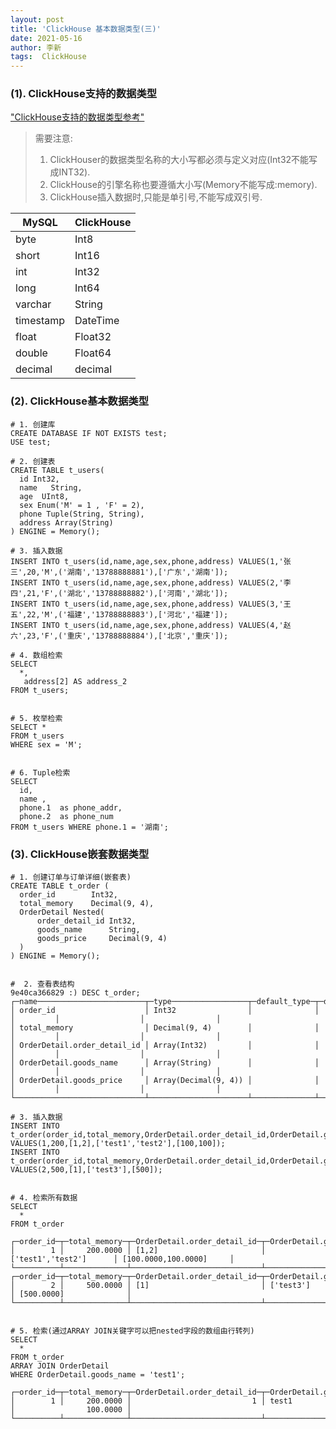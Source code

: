 ```yaml
---
layout: post
title: 'ClickHouse 基本数据类型(三)'
date: 2021-05-16
author: 李新
tags:  ClickHouse
---
```


### (1). ClickHouse支持的数据类型
["ClickHouse支持的数据类型参考"](https://clickhouse.tech/docs/en/sql-reference/data-types)

> 需要注意:    
> 1. ClickHouser的数据类型名称的大小写都必须与定义对应(Int32不能写成INT32).    
> 2. ClickHouse的引擎名称也要遵循大小写(Memory不能写成:memory).  
> 3. ClickHouse插入数据时,只能是单引号,不能写成双引号.  


|  MySQL       | ClickHouse              |
|  ----        | ----                    |
| byte         | Int8                    |
| short        | Int16                   |
| int          | Int32                   |
| long         | Int64                   |
| varchar      | String                  |
| timestamp    | DateTime                |
| float        | Float32                 |
| double       | Float64                 |
| decimal      | decimal                 |


### (2). ClickHouse基本数据类型
```
# 1. 创建库
CREATE DATABASE IF NOT EXISTS test;
USE test;

# 2. 创建表
CREATE TABLE t_users(
  id Int32,
  name   String,
  age  UInt8,
  sex Enum('M' = 1 , 'F' = 2),
  phone Tuple(String, String),
  address Array(String)
) ENGINE = Memory();

# 3. 插入数据
INSERT INTO t_users(id,name,age,sex,phone,address) VALUES(1,'张三',20,'M',('湖南','13788888881'),['广东','湖南']);
INSERT INTO t_users(id,name,age,sex,phone,address) VALUES(2,'李四',21,'F',('湖北','13788888882'),['河南','湖北']);
INSERT INTO t_users(id,name,age,sex,phone,address) VALUES(3,'王五',22,'M',('福建','13788888883'),['河北','福建']);
INSERT INTO t_users(id,name,age,sex,phone,address) VALUES(4,'赵六',23,'F',('重庆','13788888884'),['北京','重庆']);

# 4. 数组检索
SELECT 
  *,
   address[2] AS address_2
FROM t_users;


# 5. 枚举检索
SELECT * 
FROM t_users 
WHERE sex = 'M';


# 6. Tuple检索
SELECT 
  id,
  name , 
  phone.1  as phone_addr,
  phone.2  as phone_num
FROM t_users WHERE phone.1 = '湖南';
```

### (3). ClickHouse嵌套数据类型

```
# 1. 创建订单与订单详细(嵌套表)
CREATE TABLE t_order (
  order_id        Int32,
  total_memory    Decimal(9, 4),
  OrderDetail Nested(
      order_detail_id Int32,
	  goods_name      String,
	  goods_price     Decimal(9, 4)
  )
) ENGINE = Memory();


#  2. 查看表结构
9e40ca366829 :) DESC t_order;
┌─name────────────────────────┬─type─────────────────┬─default_type─┬─default_expression─┬─comment─┬─codec_expression─┬─ttl_expression─┐
│ order_id                    │ Int32                │              │                    │         │                  │                │
│ total_memory                │ Decimal(9, 4)        │              │                    │         │                  │                │
│ OrderDetail.order_detail_id │ Array(Int32)         │              │                    │         │                  │                │
│ OrderDetail.goods_name      │ Array(String)        │              │                    │         │                  │                │
│ OrderDetail.goods_price     │ Array(Decimal(9, 4)) │              │                    │         │                  │                │
└─────────────────────────────┴──────────────────────┴──────────────┴────────────────────┴─────────┴──────────────────┴────────────────┘

# 3. 插入数据
INSERT INTO t_order(order_id,total_memory,OrderDetail.order_detail_id,OrderDetail.goods_name,OrderDetail.goods_price) VALUES(1,200,[1,2],['test1','test2'],[100,100]);
INSERT INTO t_order(order_id,total_memory,OrderDetail.order_detail_id,OrderDetail.goods_name,OrderDetail.goods_price) VALUES(2,500,[1],['test3'],[500]);


# 4. 检索所有数据
SELECT 
  *
FROM t_order

┌─order_id─┬─total_memory─┬─OrderDetail.order_detail_id─┬─OrderDetail.goods_name─┬─OrderDetail.goods_price─┐
│        1 │     200.0000 │ [1,2]                       │ ['test1','test2']      │ [100.0000,100.0000]     │
└──────────┴──────────────┴─────────────────────────────┴────────────────────────┴─────────────────────────┘
┌─order_id─┬─total_memory─┬─OrderDetail.order_detail_id─┬─OrderDetail.goods_name─┬─OrderDetail.goods_price─┐
│        2 │     500.0000 │ [1]                         │ ['test3']              │ [500.0000]              │
└──────────┴──────────────┴─────────────────────────────┴────────────────────────┴─────────────────────────┘


# 5. 检索(通过ARRAY JOIN关键字可以把nested字段的数组由行转列)
SELECT 
  *  
FROM t_order  
ARRAY JOIN OrderDetail 
WHERE OrderDetail.goods_name = 'test1';

┌─order_id─┬─total_memory─┬─OrderDetail.order_detail_id─┬─OrderDetail.goods_name─┬─OrderDetail.goods_price─┐
│        1 │     200.0000 │                           1 │ test1                  │                100.0000 │
└──────────┴──────────────┴─────────────────────────────┴────────────────────────┴─────────────────────────┘
```

